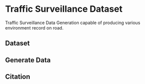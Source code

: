 # Traffic Surveillance Dataset
Traffic Surveillance Data Generation capable of producing various environment record on road.

## Dataset

## Generate Data

## Citation  
